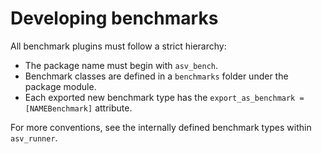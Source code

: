 # Developing benchmarks

All benchmark plugins must follow a strict hierarchy:

- The package name must begin with `asv_bench`.
- Benchmark classes are defined in a `benchmarks` folder under the package module.
- Each exported new benchmark type has the `export_as_benchmark = [NAMEBenchmark]` attribute.

For more conventions, see the internally defined benchmark types within `asv_runner`.
